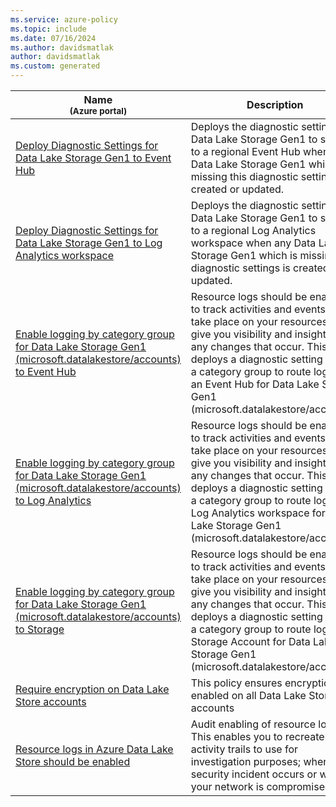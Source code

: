 ```yaml
---
ms.service: azure-policy
ms.topic: include
ms.date: 07/16/2024
ms.author: davidsmatlak
author: davidsmatlak
ms.custom: generated
---
```


|Name<br /><sub>(Azure portal)</sub> |Description |Effect(s) |Version<br /><sub>(GitHub)</sub> |
|---|---|---|---|
|[Deploy Diagnostic Settings for Data Lake Storage Gen1 to Event Hub](https://portal.azure.com/#blade/Microsoft_Azure_Policy/PolicyDetailBlade/definitionId/%2Fproviders%2FMicrosoft.Authorization%2FpolicyDefinitions%2Fe8d096bc-85de-4c5f-8cfb-857bd1b9d62d) |Deploys the diagnostic settings for Data Lake Storage Gen1 to stream to a regional Event Hub when any Data Lake Storage Gen1 which is missing this diagnostic settings is created or updated. |DeployIfNotExists, Disabled |[2.0.0](https://github.com/Azure/azure-policy/blob/master/built-in-policies/policyDefinitions/Monitoring/DataLakeStorage_DeployDiagnosticLog_Deploy_EventHub.json) |
|[Deploy Diagnostic Settings for Data Lake Storage Gen1 to Log Analytics workspace](https://portal.azure.com/#blade/Microsoft_Azure_Policy/PolicyDetailBlade/definitionId/%2Fproviders%2FMicrosoft.Authorization%2FpolicyDefinitions%2F25763a0a-5783-4f14-969e-79d4933eb74b) |Deploys the diagnostic settings for Data Lake Storage Gen1 to stream to a regional Log Analytics workspace when any Data Lake Storage Gen1 which is missing this diagnostic settings is created or updated. |DeployIfNotExists, Disabled |[1.0.0](https://github.com/Azure/azure-policy/blob/master/built-in-policies/policyDefinitions/Monitoring/DataLakeStorage_DeployDiagnosticLog_Deploy_LogAnalytics.json) |
|[Enable logging by category group for Data Lake Storage Gen1 (microsoft.datalakestore/accounts) to Event Hub](https://portal.azure.com/#blade/Microsoft_Azure_Policy/PolicyDetailBlade/definitionId/%2Fproviders%2FMicrosoft.Authorization%2FpolicyDefinitions%2F621d8969-4918-45e7-954b-2fb0b42e7059) |Resource logs should be enabled to track activities and events that take place on your resources and give you visibility and insights into any changes that occur. This policy deploys a diagnostic setting using a category group to route logs to an Event Hub for Data Lake Storage Gen1 (microsoft.datalakestore/accounts). |DeployIfNotExists, AuditIfNotExists, Disabled |[1.0.0](https://github.com/Azure/azure-policy/blob/master/built-in-policies/policyDefinitions/Monitoring/DS_EH_datalakestore-accounts_DINE.json) |
|[Enable logging by category group for Data Lake Storage Gen1 (microsoft.datalakestore/accounts) to Log Analytics](https://portal.azure.com/#blade/Microsoft_Azure_Policy/PolicyDetailBlade/definitionId/%2Fproviders%2FMicrosoft.Authorization%2FpolicyDefinitions%2Fdfe69c56-9c12-4271-9e62-7607ab669582) |Resource logs should be enabled to track activities and events that take place on your resources and give you visibility and insights into any changes that occur. This policy deploys a diagnostic setting using a category group to route logs to a Log Analytics workspace for Data Lake Storage Gen1 (microsoft.datalakestore/accounts). |DeployIfNotExists, AuditIfNotExists, Disabled |[1.0.0](https://github.com/Azure/azure-policy/blob/master/built-in-policies/policyDefinitions/Monitoring/DS_LA_datalakestore-accounts_DINE.json) |
|[Enable logging by category group for Data Lake Storage Gen1 (microsoft.datalakestore/accounts) to Storage](https://portal.azure.com/#blade/Microsoft_Azure_Policy/PolicyDetailBlade/definitionId/%2Fproviders%2FMicrosoft.Authorization%2FpolicyDefinitions%2Fa5385dba-3caf-43da-8804-c68174d315a7) |Resource logs should be enabled to track activities and events that take place on your resources and give you visibility and insights into any changes that occur. This policy deploys a diagnostic setting using a category group to route logs to a Storage Account for Data Lake Storage Gen1 (microsoft.datalakestore/accounts). |DeployIfNotExists, AuditIfNotExists, Disabled |[1.0.0](https://github.com/Azure/azure-policy/blob/master/built-in-policies/policyDefinitions/Monitoring/DS_ST_datalakestore-accounts_DINE.json) |
|[Require encryption on Data Lake Store accounts](https://portal.azure.com/#blade/Microsoft_Azure_Policy/PolicyDetailBlade/definitionId/%2Fproviders%2FMicrosoft.Authorization%2FpolicyDefinitions%2Fa7ff3161-0087-490a-9ad9-ad6217f4f43a) |This policy ensures encryption is enabled on all Data Lake Store accounts |deny |[1.0.0](https://github.com/Azure/azure-policy/blob/master/built-in-policies/policyDefinitions/Data%20Lake/StoreEncryption_Deny.json) |
|[Resource logs in Azure Data Lake Store should be enabled](https://portal.azure.com/#blade/Microsoft_Azure_Policy/PolicyDetailBlade/definitionId/%2Fproviders%2FMicrosoft.Authorization%2FpolicyDefinitions%2F057ef27e-665e-4328-8ea3-04b3122bd9fb) |Audit enabling of resource logs. This enables you to recreate activity trails to use for investigation purposes; when a security incident occurs or when your network is compromised |AuditIfNotExists, Disabled |[5.0.0](https://github.com/Azure/azure-policy/blob/master/built-in-policies/policyDefinitions/Data%20Lake/Store_AuditDiagnosticLog_Audit.json) |
